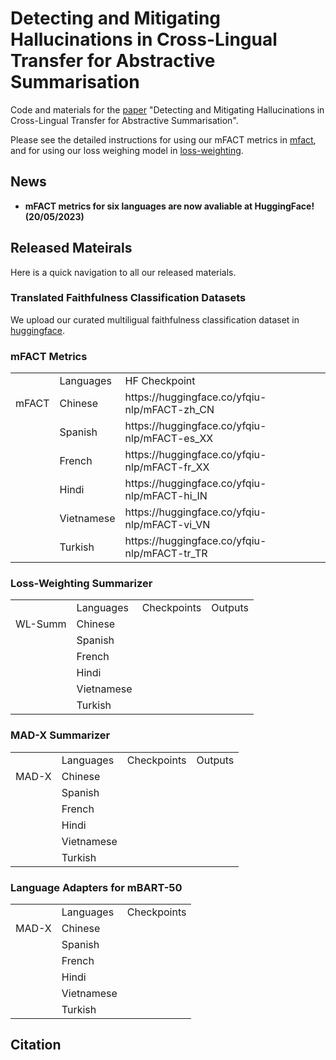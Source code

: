 # Detecting and Mitigating Hallucinations in Cross-Lingual Transfer for Abstractive Summarisation

Code and materials for the [paper]() "Detecting and Mitigating Hallucinations in Cross-Lingual Transfer for Abstractive Summarisation". 

Please see the detailed instructions for using our mFACT metrics in [mfact](mfact/), and for using our loss weighing model in [loss-weighting](loss-weighting).

## News

* **mFACT metrics for six languages are now avaliable at HuggingFace! (20/05/2023)**

## Released Mateirals

Here is a quick navigation to all our released materials.

### Translated Faithfulness Classification Datasets

We upload our curated multiligual faithfulness classification dataset in [huggingface](https://huggingface.co/datasets/yfqiu-nlp/mfact-classification).

### mFACT Metrics
<table>
   <tr>
      <td></td>
      <td>Languages</td>
      <td>HF Checkpoint</td>
   </tr>
   <tr>
      <td>mFACT</td>
      <td>Chinese</td>
      <td>https://huggingface.co/yfqiu-nlp/mFACT-zh_CN</td>
   </tr>
   <tr>
      <td></td>
      <td>Spanish</td>
      <td>https://huggingface.co/yfqiu-nlp/mFACT-es_XX</td>
   </tr>
   <tr>
      <td></td>
      <td>French</td>
      <td>https://huggingface.co/yfqiu-nlp/mFACT-fr_XX</td>
   </tr>
   <tr>
      <td></td>
      <td>Hindi</td>
      <td>https://huggingface.co/yfqiu-nlp/mFACT-hi_IN</td>
   </tr>
   <tr>
      <td></td>
      <td>Vietnamese</td>
      <td>https://huggingface.co/yfqiu-nlp/mFACT-vi_VN</td>
   </tr>
   <tr>
      <td></td>
      <td>Turkish</td>
      <td>https://huggingface.co/yfqiu-nlp/mFACT-tr_TR</td>
   </tr>
</table>

### Loss-Weighting Summarizer
<table>
   <tr>
      <td></td>
      <td>Languages</td>
      <td>Checkpoints</td>
      <td>Outputs</td>
   </tr>
   <tr>
      <td>WL-Summ</td>
      <td>Chinese</td>
      <td></td>
      <td></td>
   </tr>
   <tr>
      <td></td>
      <td>Spanish</td>
      <td></td>
      <td></td>
   </tr>
   <tr>
      <td></td>
      <td>French</td>
      <td></td>
      <td></td>
   </tr>
   <tr>
      <td></td>
      <td>Hindi</td>
      <td></td>
      <td></td>
   </tr>
   <tr>
      <td></td>
      <td>Vietnamese</td>
      <td></td>
      <td></td>
   </tr>
   <tr>
      <td></td>
      <td>Turkish</td>
      <td></td>
      <td></td>
   </tr>
</table>

### MAD-X Summarizer
<table>
   <tr>
      <td></td>
      <td>Languages</td>
      <td>Checkpoints</td>
      <td>Outputs</td>
   </tr>
   <tr>
      <td>MAD-X</td>
      <td>Chinese</td>
      <td></td>
      <td></td>
   </tr>
   <tr>
      <td></td>
      <td>Spanish</td>
      <td></td>
      <td></td>
   </tr>
   <tr>
      <td></td>
      <td>French</td>
      <td></td>
      <td></td>
   </tr>
   <tr>
      <td></td>
      <td>Hindi</td>
      <td></td>
      <td></td>
   </tr>
   <tr>
      <td></td>
      <td>Vietnamese</td>
      <td></td>
      <td></td>
   </tr>
   <tr>
      <td></td>
      <td>Turkish</td>
      <td></td>
      <td></td>
   </tr>
</table>


### Language Adapters for mBART-50
<table>
   <tr>
      <td></td>
      <td>Languages</td>
      <td>Checkpoints</td>
   </tr>
   <tr>
      <td>MAD-X</td>
      <td>Chinese</td>
      <td></td>
   </tr>
   <tr>
      <td></td>
      <td>Spanish</td>
      <td></td>
   </tr>
   <tr>
      <td></td>
      <td>French</td>
      <td></td>
   </tr>
   <tr>
      <td></td>
      <td>Hindi</td>
      <td></td>
   </tr>
   <tr>
      <td></td>
      <td>Vietnamese</td>
      <td></td>
   </tr>
   <tr>
      <td></td>
      <td>Turkish</td>
      <td></td>
   </tr>
</table>



## Citation
